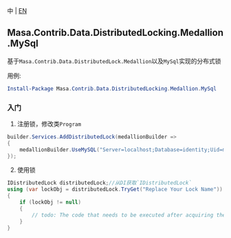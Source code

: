 中 | [EN](README.md)

## Masa.Contrib.Data.DistributedLocking.Medallion.MySql

基于`Masa.Contrib.Data.DistributedLock.Medallion`以及`MySql`实现的分布式锁

用例:

``` powershell
Install-Package Masa.Contrib.Data.DistributedLocking.Medallion.MySql
```

### 入门

1. 注册锁，修改类`Program`

``` C#
builder.Services.AddDistributedLock(medallionBuilder =>
{
    medallionBuilder.UseMySQL("Server=localhost;Database=identity;Uid=myUsername;Pwd=P@ssw0rd");
});
```

2. 使用锁

``` C#
IDistributedLock distributedLock;//从DI获取`IDistributedLock`
using (var lockObj = distributedLock.TryGet("Replace Your Lock Name"))
{
    if (lockObj != null)
    {
        // todo: The code that needs to be executed after acquiring the distributed lock
    }
}
```

